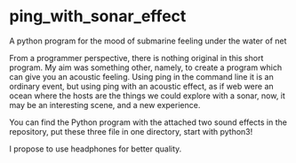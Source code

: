 # ping_with_sonar_effect
A python program for the mood of submarine feeling under the water of net

From a programmer perspective, there is nothing original in this short program. My aim was something other, namely, to create a program which can give you an acoustic feeling. Using ping in the command line it is an ordinary event, but using ping with an acoustic effect, as if web were an ocean where the hosts are the things we could explore with a sonar, now, it may be an interesting scene, and a new experience.

You can find the Python program with the attached two sound effects in the repository, put these three file in one directory, start with python3!

I propose to use headphones for better quality.



